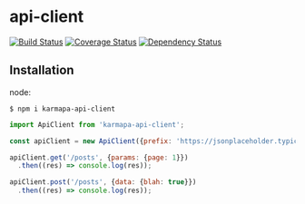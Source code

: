 # api-client
[![Build Status](https://travis-ci.org/karmapa17/api-client.svg?branch=master)](https://travis-ci.org/karmapa17/api-client)
[![Coverage Status](https://coveralls.io/repos/github/karmapa17/api-client/badge.svg?branch=master&v=1)](https://coveralls.io/github/karmapa17/api-client?branch=master)
[![Dependency Status](https://david-dm.org/karmapa17/api-client.svg)](https://david-dm.org/karmapa17/api-client)

## Installation

node:

```
$ npm i karmapa-api-client
```

```js
import ApiClient from 'karmapa-api-client';

const apiClient = new ApiClient({prefix: 'https://jsonplaceholder.typicode.com'});

apiClient.get('/posts', {params: {page: 1}})
  .then((res) => console.log(res));

apiClient.post('/posts', {data: {blah: true}})
  .then((res) => console.log(res));
```
